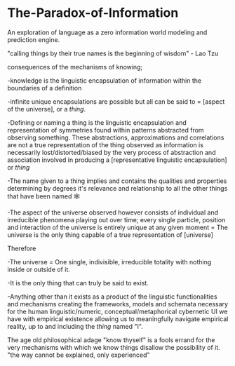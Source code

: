 # The-Paradox-of-Information
An exploration of language as a zero information world modeling and prediction engine.

"calling things by their true names is the beginning of wisdom" - Lao Tzu

consequences of the mechanisms of knowing;

-knowledge is the linguistic encapsulation of information within the boundaries of a definition

-infinite unique encapsulations are possible but all can be said to = [aspect of the universe], or a *thing*.

-Defining or naming a thing is the linguistic encapsulation and representation of symmetries found within patterns abstracted from observing something. These abstractions, approximations and correlations are not a true representation of the thing observed as information is necessarily lost/distorted/biased by the very process of abstraction and association involved in producing a [representative linguistic encapsulation] or *thing* 

-The name given to a thing implies and contains the qualities and properties determining by degrees it's relevance and relationship to all the other things that have been named 🕸️

-The aspect of the universe observed however consists of individual and irreducible phenomena playing out over time; every single particle, position and interaction of the universe is entirely unique at any given moment = The universe is the only thing capable of a true representation of [universe]

Therefore

-The universe = One single, indivisible, irreducible totality with nothing inside or outside of it.

-It is the only thing that can truly be said to exist.

-Anything other than it exists as a product of the linguistic functionalities and mechanisms creating the frameworks, models and schemata necessary for the human linguistic/numeric, conceptual/metaphorical cybernetic UI we have with empirical existence allowing us to meaningfully navigate empirical reality, up to and including the *thing* named "I".

The age old philosophical adage "know thyself" is a fools errand for the very mechanisms with which we know things disallow the possibility of it.
"the way cannot be explained, only experienced" 
